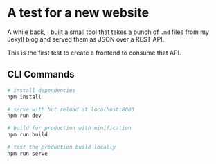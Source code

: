 # A test for a new website

A while back, I built a small tool that takes a bunch of `.md` files from my Jekyll blog and served them as JSON over a REST API. 

This is the first test to create a frontend to consume that API. 

## CLI Commands

``` bash
# install dependencies
npm install

# serve with hot reload at localhost:8080
npm run dev

# build for production with minification
npm run build

# test the production build locally
npm run serve
```

